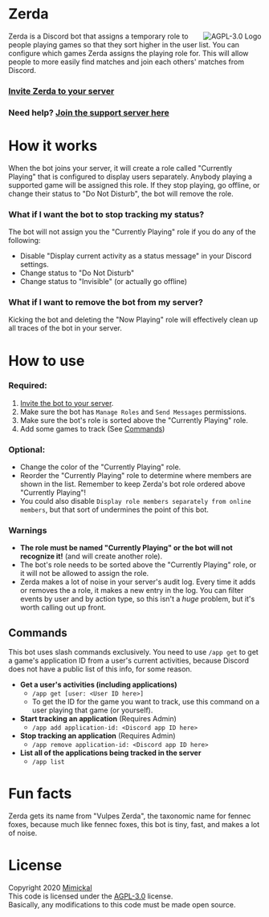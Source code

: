 # Zerda

<a href="LICENSE.md"><img align="right" alt="AGPL-3.0 Logo"
src="https://www.gnu.org/graphics/agplv3-155x51.png">
</a>

Zerda is a Discord bot that assigns a temporary role to people playing
games so that they sort higher in the user list. You can configure which games
Zerda assigns the playing role for. This will allow people to more easily find
matches and join each others' matches from Discord.


### [Invite Zerda to your server](https://discord.com/api/oauth2/authorize?client_id=884160015542419457&permissions=268437504&scope=bot%20applications.commands)

### Need help? [Join the support server here](https://discord.gg/7UBT8SK)

# How it works

When the bot joins your server, it will create a role called "Currently
Playing" that is configured to display users separately. Anybody playing a
supported game will be assigned this role. If they stop playing, go offline, or
change their status to "Do Not Disturb", the bot will remove the role.

### What if I want the bot to stop tracking my status?

The bot will not assign you the "Currently Playing" role if you do any of the
following:

- Disable "Display current activity as a status message" in your Discord settings.
- Change status to "Do Not Disturb"
- Change status to "Invisible" (or actually go offline)

### What if I want to remove the bot from my server?

Kicking the bot and deleting the "Now Playing" role will effectively clean up
all traces of the bot in your server.

# How to use

### Required:

1. [Invite the bot to your server](https://discord.com/api/oauth2/authorize?client_id=884160015542419457&permissions=268437504&scope=bot%20applications.commands).
1. Make sure the bot has `Manage Roles` and `Send Messages` permissions.
1. Make sure the bot's role is sorted above the "Currently Playing" role.
1. Add some games to track (See [Commands](#commands))

### Optional:

- Change the color of the "Currently Playing" role.
- Reorder the "Currently Playing" role to determine where members are shown in
  the list. Remember to keep Zerda's bot role ordered above "Currently Playing"!
- You could also disable `Display role members separately from online members`,
  but that sort of undermines the point of this bot.

### Warnings

- **The role must be named "Currently Playing" or the bot will not recognize it!**
(and will create another role).
- The bot's role needs to be sorted above the "Currently Playing" role, or it
will not be allowed to assign the role.
- Zerda makes a lot of noise in your server's audit log. Every time it adds or
  removes the a role, it makes a new entry in the log. You can filter events
  by user and by action type, so this isn't a *huge* problem, but it's worth
  calling out up front.

## Commands

This bot uses slash commands exclusively. You need to use `/app get` to get a
game's application ID from a user's current activities, because Discord does not
have a public list of this info, for some reason.

- **Get a user's activities (including applications)**
  - `/app get [user: <User ID here>]`
  - To get the ID for the game you want to track, use this command on a user
    playing that game (or yourself).
- **Start tracking an application** (Requires Admin)
  - `/app add application-id: <Discord app ID here>`
- **Stop tracking an application** (Requires Admin)
  - `/app remove application-id: <Discord app ID here>`
- **List all of the applications being tracked in the server**
  - `/app list`

# Fun facts

Zerda gets its name from "Vulpes Zerda", the taxonomic name for fennec foxes,
because much like fennec foxes, this bot is tiny, fast, and makes a lot of noise.

# License

Copyright 2020 [Mimickal](https://github.com/Mimickal)<br/>
This code is licensed under the
[AGPL-3.0](https://www.gnu.org/licenses/agpl-3.0-standalone.html) license.<br/>
Basically, any modifications to this code must be made open source.
